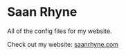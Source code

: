 # Saan Rhyne

All of the config files for my website.

Check out my website: [saanrhyne.com](https://saanrhyne.com/)
